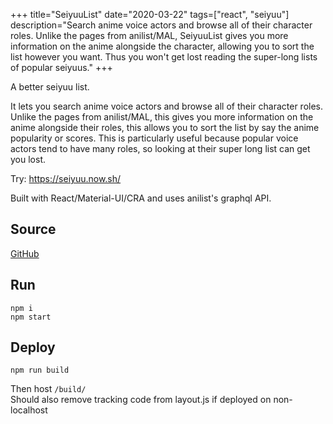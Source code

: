 +++
title="SeiyuuList"
date="2020-03-22"
tags=["react", "seiyuu"]
description="Search anime voice actors and browse all of their character roles. Unlike the pages from anilist/MAL, SeiyuuList gives you more information on the anime alongside the character, allowing you to sort the list however you want. Thus you won't get lost reading the super-long lists of popular seiyuus."
+++

A better seiyuu list.

It lets you search anime voice actors and browse all of their character roles. Unlike the pages from anilist/MAL, this gives you more information on the anime alongside their roles, this allows you to sort the list by say the anime popularity or scores.
This is particularly useful because popular voice actors tend to have many roles, so looking at their super long list can get you lost.


Try: https://seiyuu.now.sh/


Built with React/Material-UI/CRA and uses anilist's graphql API.


Source
----------
[GitHub](https://github.com/amhndu/seiyuu)


Run
------------
```
npm i
npm start
```

Deploy
------------
```
npm run build
```
Then host `/build/`  
Should also remove tracking code from layout.js if deployed on non-localhost

